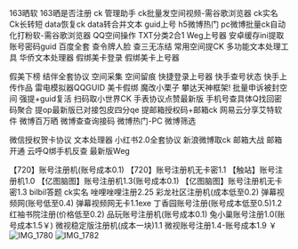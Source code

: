 163晒软
163晒是否注册
ck 管理助手
ck批量发空间视频-需谷歌浏览器
ck实名
Ck长转短
data恢复ck
data转合并文本
guid上号
h5微博热门
pc微博批量ck自动化打粉软-需谷歌浏览器
QQ空间操作
TXT分类2合1
Weg上号器
安卓缓存ini提取账号密码guid
百度全套
查令牌人脸
查三无冻结
常用空间提CK
多功能文本处理工具
华侨文本处理器
假绑美卡登录
假绑美卡上号器

假美下榜
结伴全套协议
空间采集
空间留痕
快捷登录上号器
快手查号状态
快手上传作品
雷电模拟器QQGUID
美卡假绑
魔改小栗子
攀达天神框架!
批量申诉被封空间
强提+guid复活
扫码取小世界CK
手表协议点赞最新版
手机号查具体Q找回密码聚合
提op最新版已对接包皮四分qe
提邮箱授权码+邮箱ck
网易云分享艾特软件
微博百万晒
微博查查询接码
微博热门-PC
微博筛选

微信授权贺卡协议
文本处理器
小红书2.0全套协议
新浪微博取ck
邮箱大战
邮箱开通
云呼Q绑手机反查
最新版Weg

【720】账号注册机(账号成本0.1)
【720】账号注册机无卡密1.1
【触站】账号注册机1.0
【亿图脑图】账号注册机1.3(账号成本0.1)
【亿图脑图】账号注册机无卡密1.3
bilbil答题
ck实名
唑哩唑哩注册2.25
彩龙社区注册机(成本低至0.2)
弹幕视频网(账号低至0.4)
弹幕视频网无卡1.1exe
丁香园账号注册(账号成本低至0.5)1.2
红袖书院注册(价格低至0.2)
品玩账号注册机(账号成本0.1)
兔小巢账号注册1.0(账号成本1.5￥)
微视稳定版注册机(成本一块)1.1
微视账号注册1.4-账号成本1.9 ￥
![IMG_1780](https://github.com/hlwtl/zcxl/assets/166730822/11459fab-1dac-4337-9754-4e262f88858c)
![IMG_1782](https://github.com/hlwtl/zcxl/assets/166730822/e44e8908-f627-4343-9285-41824f962e9f)
